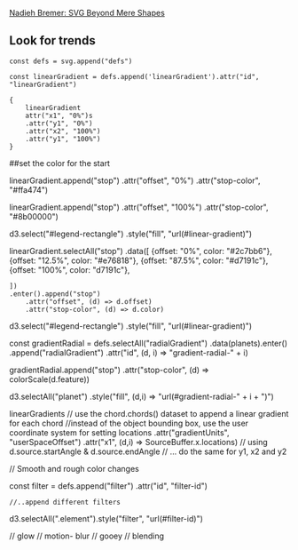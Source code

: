 
[Nadieh Bremer: SVG Beyond Mere Shapes](https://www.youtube.com/watch?v=U5Pf182BErk)

## Look for trends

`const defs = svg.append("defs")`


`const linearGradient = defs.append('linearGradient').attr("id", "linearGradient")`

```
{
    linearGradient
    attr("x1", "0%")s
    .attr("y1", "0%")
    .attr("x2", "100%")
    .attr("y1", "100%") 
}
```

##set the color for the start

linearGradient.append("stop")
    .attr("offset", "0%")
    .attr("stop-color", "#ffa474")

linearGradient.append("stop")
    .attr("offset", "100%")
    .attr("stop-color", "#8b00000")

d3.select("#legend-rectangle")
    .style("fill", "url(#linear-gradient)")


linearGradient.selectAll("stop")
    .data([
        {offset: "0%", color: "#2c7bb6"},
        {offset: "12.5%", color: "#e76818"},
        {offset: "87.5%", color: "#d7191c"},
        {offset: "100%", color: "d7191c"},

    ])
    .enter().append("stop")
        .attr("offset", (d) => d.offset)
        .attr("stop-color", (d) => d.color)

d3.select("#legend-rectangle")
    .style("fill", "url(#linear-gradient)")

const gradientRadial = defs.selectAll("radialGradient")
    .data(planets).enter()
    .append("radialGradient")
    .attr("id", (d, i) => "gradient-radial-" + i)

gradientRadial.append("stop")
    .attr("stop-color", (d) => colorScale(d.feature))

d3.selectAll("planet")
    .style("fill", (d,i) => "url(#gradient-radial-" + i + ")")

linearGradients
    // use the chord.chords() dataset to append a linear gradient for each chord
    //instead of the object bounding box, use the user coordinate system for setting locations
    .attr("gradientUnits", "userSpaceOffset")
    .attr("x1", (d,i) => SourceBuffer.x.locations)  // using d.source.startAngle & d.source.endAngle
    // ... do the same for y1, x2 and y2

// Smooth and rough color changes

const filter = defs.append("filter")
    .attr("id", "filter-id")

    //..append different filters

d3.selectAll(".element").style("filter", "url(#filter-id)")

// glow
// motion- blur
// gooey
// blending 